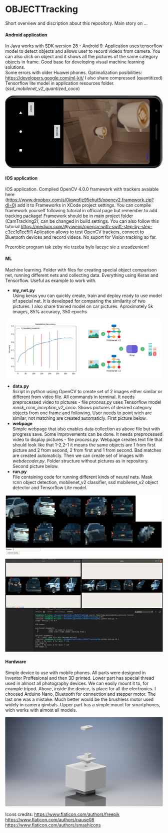 # OBJECTTracking

Short overview and discription about this repository. Main story on ...

#### Android application
In Java works with SDK wersion 28 - Android 9. Application uses tensorflow model to detect objects and allows user to record videos from camera. You can also click on object and it shows all the pictures of the same category objects in frame. Good base for developing visual machine learning solutions. <br>
Some errors with older Huawei phones. Optimalization posibilities: https://developers.google.com/ml-kit/ I also share compressed (quantitized) Tensorflow lite model in application resources folder. (*ssd_mobilenet_v2_quantized_coco*)


![android](IMAGES/android.png)

#### IOS application
IOS application. Compiled OpenCV 4.0.0 framework with trackers avaiable here (https://www.dropbox.com/s/0iqwqfjz95ehut5/opencv2.framework.zip?dl=0) add it to Frameworks in XCode project settings. You can compile framework yourself following tutorial in official page but remember to add tracking package! Framework should be in main project folder (CamTracking2), can be changed in build settings. You can also follow this tutorial https://medium.com/@yiweini/opencv-with-swift-step-by-step-c3cc1d1ee5f1 Aplication allows to test OpenCV trackers, connect to Bluetooth devices and record videos. No suport for Vision tracking so far.

Przerobic program tak zeby nie trzeba bylo laczyc sie z urzadzeniem!

#### ML
Machine learning. Folder with files for creating special object comparison net, running different nets and collecting data. Everything using Keras and Tensorflow. Useful as example to work with.
* **my_net.py** <br>
Using keras you can quickly create, train and deploy ready to use model of special net. It is developed for comparing the similarity of two pictures. I also share trained model on car pictures. Aproximately 5k images, 85% accuracy, 350 epochs. 

![mynet](IMAGES/my_net.png)
* **data.py** <br>
Script in python using OpenCV to create set of 2 images either similar or different from video file. All commands in terminal. It needs preprocessed video to pictures - file *process.py* uses Tensorflow model *mask_rcnn_inception_v2_coco*. Shows pictures of desired category objects from one frame and following. User needs to point wich are similar, not matching are created automaticly. First picture below.
* **webpage** <br>
Simple webpage that also enables data collection as above file but with progress save. Some improvements can be done. It needs preprocessed video to display pictures - file *process.py*. Webpage creates text file that should look like that 1-2,2-1 it means the same objects are 1 from first picture and 2 from second, 2 from first and 1 from second. Bad matches are created automaticly. Then we can create set of images with *webdecoder.py*. Folder structure without pictures as in repository. Second picture below.
* **run.py** <br>
File containing code for running different kinds of neural nets. Mask rcnn object detection, mobilenet_v2 classifier, ssd mobilenet_v2 object detector and Tensorflow Lite model.


![screen](IMAGES/sc.png)


#### Hardware

Simple device to use with mobile phones. All parts were designed in Inventor Proffesional and then 3D printed. Lower part has special thread used in almost all photography devices. We can easily mount it to, for example tripod. Above, inside the device, is place for all the electronics. I choosed Arduino Nano, Bluetooth for connection and stepper motor. The last one was a mistake. Much better would be the brushless motor used widely in camera gimbals. Upper part has a simple mount for smartphones, wich works with almost all models.


![hardware](IMAGES/hardware.jpg)

Icons credits: https://www.flaticon.com/authors/freepik https://www.flaticon.com/authors/pause08 https://www.flaticon.com/authors/smashicons
